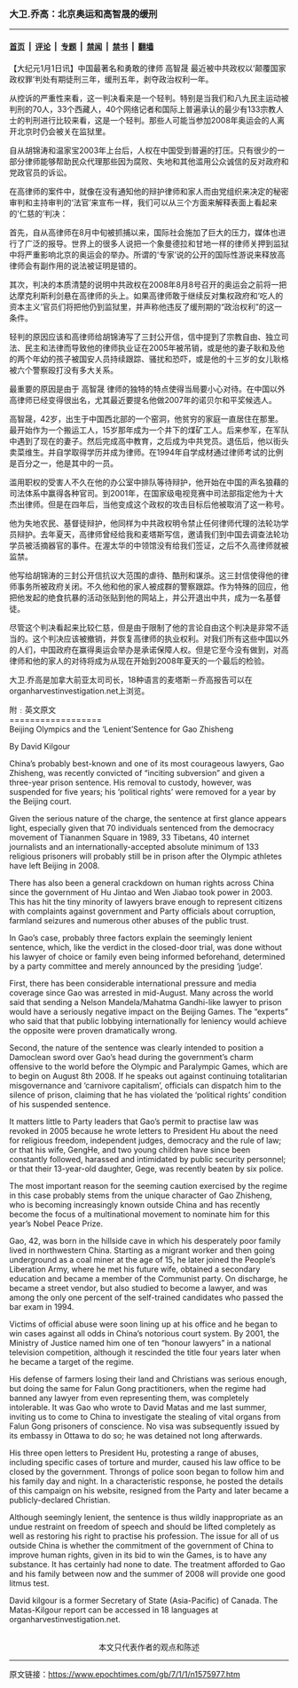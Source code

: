 ### 大卫.乔高：北京奥运和高智晟的缓刑

---

#### [首页](../../../..?n1575977) &nbsp;|&nbsp; [评论](../../../../../epoch-comment?n1575977) &nbsp;|&nbsp; [专题](../../../../../epoch-special?n1575977) &nbsp;|&nbsp; [禁闻](../../../../../epoch-news?n1575977) &nbsp;|&nbsp; [禁书](../../../../../books?n1575977) &nbsp;|&nbsp; [翻墙](https://github.com/gfw-breaker/nogfw/blob/master/README.md?n1575977)


<div class="post_content" id="artbody" itemprop="articleBody">
 <!-- article content begin -->
 <p>
  【大纪元1月1日讯】中国最著名和勇敢的律师
  <ok href="https://www.epochtimes.com/gb/tag/%E9%AB%98%E6%99%BA%E6%99%9F.html">
   高智晟
  </ok>
  最近被中共政权以‘颠覆国家政权罪’判处有期徒刑三年，缓刑五年，剥夺政治权利一年。
 </p>
 <p>
  从控诉的严重性来看，这一判决看来是一个轻判。特别是当我们和八九民主运动被判刑的70人，33个西藏人，40个网络记者和国际上普遍承认的最少有133宗教人士的判刑进行比较来看，这是一个轻判。那些人可能当参加2008年奥运会的人离开北京时仍会被关在监狱里。
 </p>
 <p>
  自从胡锦涛和温家宝2003年上台后，人权在中国受到普遍的打压。只有很少的一部分律师能够帮助民众代理那些因为腐败、失地和其他滥用公众诚信的反对政府和党政官员的诉讼。
 </p>
 <p>
  在高律师的案件中，就像在没有通知他的辩护律师和家人而由党组织来决定的秘密审判和主持审判的‘法官’来宣布一样，我们可以从三个方面来解释表面上看起来的‘仁慈的’判决：
 </p>
 <p>
  首先，自从高律师在8月中旬被抓捕以来，国际社会施加了巨大的压力，媒体也进行了广泛的报导。世界上的很多人说把一个象曼德拉和甘地一样的律师关押到监狱中将严重影响北京的奥运会的举办。所谓的‘专家’说的公开的国际性游说来释放高律师会有副作用的说法被证明是错的。
 </p>
 <p>
  其次，判决的本质清楚的说明中共政权在2008年8月8号召开的奥运会之前将一把达摩克利斯利剑悬在高律师的头上。如果高律师敢于继续反对集权政府和‘吃人的资本主义’官员们将把他仍到监狱里，并声称他违反了缓刑期的“政治权利”的这一条件。
 </p>
 <p>
  轻判的原因应该和高律师给胡锦涛写了三封公开信，信中提到了宗教自由、独立司法、民主和法律而导致他的律师执业证在2005年被吊销，或是他的妻子耿和及他的两个年幼的孩子被国安人员持续跟踪、骚扰和恐吓，或是他的十三岁的女儿耿格被六个警察殴打没有多大关系。
 </p>
 <p>
  最重要的原因是由于
  <ok href="https://www.epochtimes.com/gb/tag/%E9%AB%98%E6%99%BA%E6%99%9F.html">
   高智晟
  </ok>
  律师的独特的特点使得当局要小心对待。在中国以外高律师已经变得很出名，尤其最近要提名他做2007年的诺贝尔和平奖候选人。
 </p>
 <p>
  高智晟，42岁，出生于中国西北部的一个窑洞，他贫穷的家庭一直居住在那里。最开始作为一个搬运工人，15岁那年成为一个井下的煤矿工人。后来参军，在军队中遇到了现在的妻子。然后完成高中教育，之后成为中共党员。退伍后，他以街头卖菜维生。并自学取得学历并成为律师。在1994年自学成材通过律师考试的比例是百分之一，他是其中的一员。
 </p>
 <p>
  滥用职权的受害人不久在他的办公室中排队等待辩护，他开始在中国的声名狼藉的司法体系中赢得各种官司。到2001年，在国家级电视竞赛中司法部指定他为十大杰出律师。但是在四年后，当他变成这个政权的攻击目标后他被取消了这一称号。
 </p>
 <p>
  他为失地农民、基督徒辩护，他同样为中共政权明令禁止任何律师代理的法轮功学员辩护。去年夏天，高律师曾经给我和麦塔斯写信，邀请我们到中国去调查法轮功学员被活摘器官的事件。在渥太华的中领馆没有给我们签证，之后不久高律师就被监禁。
 </p>
 <p>
  他写给胡锦涛的三封公开信抗议大范围的虐待、酷刑和谋杀。这三封信使得他的律师事务所被政府关闭。不久他和他的家人被成群的警察跟踪。作为特殊的回应，他把他发起的绝食抗暴的活动张贴到他的网站上，并公开退出中共，成为一名基督徒。
 </p>
 <p>
  尽管这个判决看起来比较仁慈，但是由于限制了他的言论自由这个判决是非常不适当的。这个判决应该被撤销，并恢复高律师的执业权利。对我们所有这些中国以外的人们，中国政府在赢得奥运会举办是承诺保障人权。但是它至今没有做到，对高律师和他的家人的对待将成为从现在开始到2008年夏天的一个最后的检验。
 </p>
 <p>
  大卫.乔高是加拿大前亚太司司长，18种语言的麦塔斯－乔高报告可以在organharvestinvestigation.net上浏览。
 </p>
 <p>
  附﹕英文原文
  <br/>
  ==================
  <br/>
  Beijing Olympics and the ‘Lenient’Sentence for Gao Zhisheng
 </p>
 <p>
  By David Kilgour
 </p>
 <p>
  China’s probably best-known and one of its most courageous lawyers, Gao Zhisheng, was recently convicted of “inciting subversion” and given a three-year prison sentence. His removal to custody, however, was suspended for five years; his ‘political rights’ were removed for a year by the Beijing court.
 </p>
 <p>
  Given the serious nature of the charge, the sentence at first glance appears light, especially given that 70 individuals sentenced from the democracy movement of Tiananmen Square in 1989, 33 Tibetans, 40 internet journalists and an internationally-accepted absolute minimum of 133 religious prisoners will probably still be in prison after the Olympic athletes have left Beijing in 2008.
 </p>
 <p>
  There has also been a general crackdown on human rights across China since the government of Hu Jintao and Wen Jiabao took power in 2003. This has hit the tiny minority of lawyers brave enough to represent citizens with complaints against government and Party officials about corruption, farmland seizures and numerous other abuses of the public trust.
 </p>
 <p>
  In Gao’s case, probably three factors explain the seemingly lenient sentence, which, like the verdict in the closed-door trial, was done without his lawyer of choice or family even being informed beforehand, determined by a party committee and merely announced by the presiding ‘judge’.
 </p>
 <p>
  First, there has been considerable international pressure and media coverage since Gao was arrested in mid-August. Many across the world said that sending a Nelson Mandela/Mahatma Gandhi-like lawyer to prison would have a seriously negative impact on the Beijing Games. The “experts” who said that that public lobbying internationally for leniency would achieve the opposite were proven dramatically wrong.
 </p>
 <p>
  Second, the nature of the sentence was clearly intended to position a Damoclean sword over Gao’s head during the government’s charm offensive to the world before the Olympic and Paralympic Games, which are to begin on August 8th 2008. If he speaks out against continuing totalitarian misgovernance and ‘carnivore capitalism’, officials can dispatch him to the silence of prison, claiming that he has violated the ‘political rights’ condition of his suspended sentence.
 </p>
 <p>
  It matters little to Party leaders that Gao’s permit to practise law was revoked in 2005 because he wrote letters to President Hu about the need for religious freedom, independent judges, democracy and the rule of law; or that his wife, GengHe, and two young children have since been constantly followed, harassed and intimidated by public security personnel; or that their 13-year-old daughter, Gege, was recently beaten by six police.
 </p>
 <p>
  The most important reason for the seeming caution exercised by the regime in this case probably stems from the unique character of Gao Zhisheng, who is becoming increasingly known outside China and has recently become the focus of a multinational movement to nominate him for this year’s Nobel Peace Prize.
 </p>
 <p>
  Gao, 42, was born in the hillside cave in which his desperately poor family lived in northwestern China. Starting as a migrant worker and then going underground as a coal miner at the age of 15, he later joined the People’s Liberation Army, where he met his future wife, obtained a secondary education and became a member of the Communist party. On discharge, he became a street vendor, but also studied to become a lawyer, and was among the only one percent of the self-trained candidates who passed the bar exam in 1994.
 </p>
 <p>
  Victims of official abuse were soon lining up at his office and he began to win cases against all odds in China’s notorious court system. By 2001, the Ministry of Justice named him one of ten “honour lawyers” in a national television competition, although it rescinded the title four years later when he became a target of the regime.
 </p>
 <p>
  His defense of farmers losing their land and Christians was serious enough, but doing the same for Falun Gong practitioners, when the regime had banned any lawyer from even representing them, was completely intolerable. It was Gao who wrote to David Matas and me last summer, inviting us to come to China to investigate the stealing of vital organs from Falun Gong prisoners of conscience. No visa was subsequently issued by its embassy in Ottawa to do so; he was detained not long afterwards.
 </p>
 <p>
  His three open letters to President Hu, protesting a range of abuses, including specific cases of torture and murder, caused his law office to be closed by the government. Throngs of police soon began to follow him and his family day and night. In a characteristic response, he posted the details of this campaign on his website, resigned from the Party and later became a publicly-declared Christian.
 </p>
 <p>
  Although seemingly lenient, the sentence is thus wildly inappropriate as an undue restraint on freedom of speech and should be lifted completely as well as restoring his right to practise his profession. The issue for all of us outside China is whether the commitment of the government of China to improve human rights, given in its bid to win the Games, is to have any substance. It has certainly had none to date. The treatment afforded to Gao and his family between now and the summer of 2008 will provide one good litmus test.
 </p>
 <p>
  David kilgour is a former Secretary of State (Asia-Pacific) of Canada. The Matas-Kilgour report can be accessed in 18 languages at organharvestinvestigation.net.
  <br/>
  <font color="#ffffff">
   (http://www.dajiyuan.com)
  </font>
  <br/>
  <center>
   <font class="GY13">
    本文只代表作者的观点和陈述
   </font>
  </center>
 </p>
 <!-- article content end -->
 <div id="below_article_ad">
 </div>
</div>


---

原文链接：https://www.epochtimes.com/gb/7/1/1/n1575977.htm